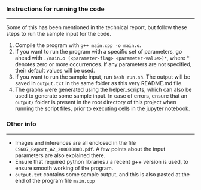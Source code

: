 ### Instructions for running the code
---
Some of this has been mentioned in the technical report, but follow these steps to run the sample input for the code.
1. Compile the program with ```g++ main.cpp -o main.o```.
2. If you want to run the program with a specific set of parameters, go ahead with ```./main.o (<parameter-flag> <parameter-value>)*```, where * denotes zero or more occurrences. If any parameters are not specified, their default values will be used.
3. If you want to run the sample input, run ```bash run.sh```. The output will be saved in ```output.txt``` in the same folder as this very README.md file.
4. The graphs were generated using the helper_scripts, which can also be used to generate some sample input. In case of errors, ensure that an ```output/``` folder is present in the root directory of this project when running the script files, prior to executing cells in the jupyter notebook.

### Other info
---
- Images and inferences are all enclosed in the file ```CS607_Report_A2_200010003.pdf```. A few points about the input parameters are also explained there.
- Ensure that required python libraries / a recent g++ version is used, to ensure smooth working of the program.
- ```output.txt``` contains some sample output, and this is also pasted at the end of the program file ```main.cpp```